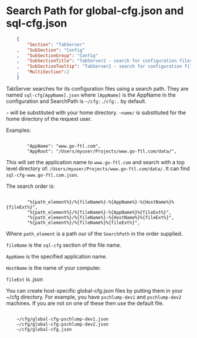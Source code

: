 Search Path for global-cfg.json and sql-cfg.json
================================================
``` JSON
	{
		"Section": "TabServer"
	,	"SubSection": "Config"
	,	"SubSectionGroup": "Config"
	,	"SubSectionTitle": "TabServer2 - search for configuration files"
	,	"SubSectionTooltip": "TabServer2 - search for configuration files"
	, 	"MultiSection":2
	}
```

TabServer searches for its configuration files using a search path.
They are named `sql-cfg[AppName].json` where `[AppName]` is the AppName in the configuration
and SearchPath is `~/cfg:./cfg:.` by default.  

`~` will be substituted with your home directory.  `~name/` is substituted for the home directory of the request user.

Examples:

``` gray-bar

		"AppName": "www.go-ftl.com",
		"AppRoot": "/Users/myuser/Projects/www.go-ftl.com/data/",

```

This will set the application name to `www.go-ftl.com` and search with a top level directory of:
`/Users/myuser/Projects/www.go-ftl.com/data/`.   It can find `sql-cfg-www.go-ftl.com.json`.

The search order is:

``` gray-bar

		"%{path_element%}/%{fileName%}-%{AppName%}-%{HostName%}%{fileExt%}",
		"%{path_element%}/%{fileName%}-%{AppName%}%{fileExt%}",
		"%{path_element%}/%{fileName%}-%{HostName%}%{fileExt%}",
		"%{path_element%}/%{fileName%}%{fileExt%}",

```

Where `path_element` is a path our of the `SearchPath` in the order supplied.

`fileName` is the `sql-cfg` section of the file name.

`AppName` is the specified application name.

`HostName` is the name of your computer.

`fileExt` is .json

You can create host-specific global-cfg.json files by putting them in your ~/cfg directory.
For example, you have `pschlump-dev1` and `pschlump-dev2` machines.  If you are not on one of
these then use the default file.

``` gray-bar

	~/cfg/global-cfg-pschlump-dev1.json
	~/cfg/global-cfg-pschlump-dev2.json
	~/cfg/global-cfg.json

```


